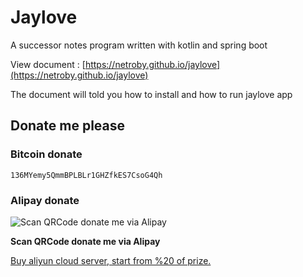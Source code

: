 #  Jaylove

A successor notes program written with kotlin and spring boot

View document : [https://netroby.github.io/jaylove](https://netroby.github.io/jaylove)

The document will told you how to install and how to run jaylove app


## Donate me please

### Bitcoin donate

```
136MYemy5QmmBPLBLr1GHZfkES7CsoG4Qh
```
### Alipay donate
![Scan QRCode donate me via Alipay](https://www.netroby.com/assets/images/alipayme.jpg)

**Scan QRCode donate me via Alipay**



[Buy aliyun cloud server, start from %20 of prize.](https://promotion.aliyun.com/ntms/yunparter/invite.html?userCode=f2zi8g3h)